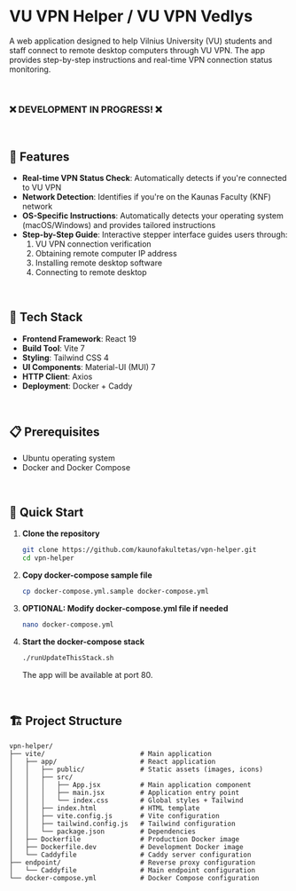 # VU VPN Helper / VU VPN Vedlys

A web application designed to help Vilnius University (VU) students and staff connect to remote desktop computers through VU VPN. The app provides step-by-step instructions and real-time VPN connection status monitoring.

</br>

### ❌ DEVELOPMENT IN PROGRESS! ❌

</br>

## 🌟 Features

- **Real-time VPN Status Check**: Automatically detects if you're connected to VU VPN
- **Network Detection**: Identifies if you're on the Kaunas Faculty (KNF) network
- **OS-Specific Instructions**: Automatically detects your operating system (macOS/Windows) and provides tailored instructions
- **Step-by-Step Guide**: Interactive stepper interface guides users through:
  1. VU VPN connection verification
  2. Obtaining remote computer IP address
  3. Installing remote desktop software
  4. Connecting to remote desktop


</br>

## 🚀 Tech Stack

- **Frontend Framework**: React 19
- **Build Tool**: Vite 7
- **Styling**: Tailwind CSS 4
- **UI Components**: Material-UI (MUI) 7
- **HTTP Client**: Axios
- **Deployment**: Docker + Caddy

</br>

## 📋 Prerequisites

- Ubuntu operating system
- Docker and Docker Compose

</br>

## 🚀 Quick Start

1. **Clone the repository**
   ```bash
   git clone https://github.com/kaunofakultetas/vpn-helper.git
   cd vpn-helper
   ```

2. **Copy docker-compose sample file**
   ```bash
   cp docker-compose.yml.sample docker-compose.yml
   ```

3. **OPTIONAL: Modify docker-compose.yml file if needed**
   ```bash
   nano docker-compose.yml
   ```

4. **Start the docker-compose stack**
   ```bash
   ./runUpdateThisStack.sh
   ```

   The app will be available at port 80.

</br>

## 🏗️ Project Structure

```
vpn-helper/
├── vite/                        # Main application
│   ├── app/                     # React application
│   │   ├── public/              # Static assets (images, icons)
│   │   ├── src/
│   │   │   ├── App.jsx          # Main application component
│   │   │   ├── main.jsx         # Application entry point
│   │   │   └── index.css        # Global styles + Tailwind
│   │   ├── index.html           # HTML template
│   │   ├── vite.config.js       # Vite configuration
│   │   ├── tailwind.config.js   # Tailwind configuration
│   │   └── package.json         # Dependencies
│   ├── Dockerfile               # Production Docker image
│   ├── Dockerfile.dev           # Development Docker image
│   └── Caddyfile                # Caddy server configuration
├── endpoint/                    # Reverse proxy configuration
│   └── Caddyfile                # Main endpoint configuration
└── docker-compose.yml           # Docker Compose configuration
```

</br>
